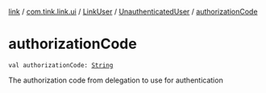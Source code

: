 [link](../../../index.md) / [com.tink.link.ui](../../index.md) / [LinkUser](../index.md) / [UnauthenticatedUser](index.md) / [authorizationCode](./authorization-code.md)

# authorizationCode

`val authorizationCode: `[`String`](https://kotlinlang.org/api/latest/jvm/stdlib/kotlin/-string/index.html)

The authorization code from delegation to use for authentication

